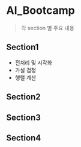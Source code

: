 # AI_Bootcamp

> 각 section 별 주요 내용

## Section1

- 전처리 및 시각화
- 가설 검정
- 행렬 계산

## Section2

## Section3

## Section4
